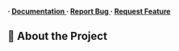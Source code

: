 <h4> <span> · </span> <a href="https://github.com/MarryBye/Schedule Bot/blob/master/README.md"> Documentation </a> <span> · </span> <a href="https://github.com/MarryBye/Schedule Bot/issues"> Report Bug </a> <span> · </span> <a href="https://github.com/MarryBye/Schedule Bot/issues"> Request Feature </a> </h4>


## :star2: About the Project
